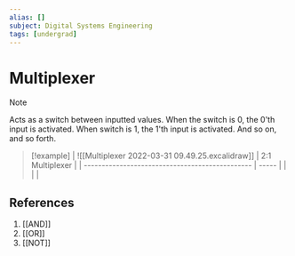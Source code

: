 ```yaml
---
alias: []
subject: Digital Systems Engineering
tags: [undergrad]
---
```

# Multiplexer

> [!note]
> Acts as a switch between inputted values. When the switch is 0, the 0'th input is activated. When switch is 1, the 1'th input is activated. And so on, and so forth.

> [!example]
> | ![[Multiplexer 2022-03-31 09.49.25.excalidraw]] | 2:1 Multiplexer |
> | ----------------------------------------------- | ----- |
> |                                                 |       |

## References
1. [[AND]]
2. [[OR]]
3. [[NOT]]